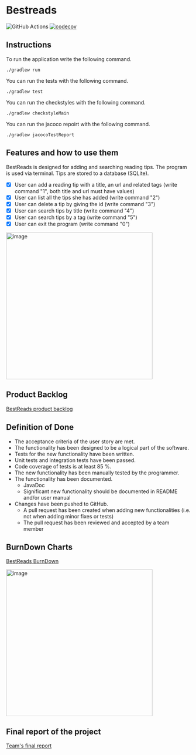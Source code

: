 <h1>Bestreads</h1>
  
![GitHub Actions](https://github.com/Branuz/bestreads/workflows/Java%20CI%20with%20Gradle/badge.svg) [![codecov](https://codecov.io/gh/Branuz/bestreads/branch/main/graph/badge.svg?token=VIKMUPE2NR)](https://codecov.io/gh/Branuz/bestreads)

<h2>Instructions</h2>

To run the application write the following command.

```
./gradlew run
```

You can run the tests with the following command.
  
```
./gradlew test
```


You can run the checkstyles with the following command.
  
```
./gradlew checkstyleMain
```

You can run the jacoco repoirt with the following command.

```
./gradlew jacocoTestReport
```

<h2>Features and how to use them</h2>

BestReads is designed for adding and searching reading tips. The program is used via terminal. Tips are stored to a database (SQLite).

  - [x] User can add a reading tip with a title, an url and related tags (write command "1", both title and url must have values)
  - [x] User can list all the tips she has added (write command "2")
  - [x] User can delete a tip by giving the id (write command "3")
  - [x] User can search tips by title (write command "4")
  - [x] User can search tips by a tag (write command "5")
  - [x] User can exit the program (write command "0")

<img width="400" alt="image" src="https://user-images.githubusercontent.com/1563603/156927419-88bf9c05-a830-4996-9d95-9cd4b2ffc667.png">


<h2>Product Backlog</h2>

[BestReads product backlog](https://github.com/Branuz/bestreads/projects/1)

<h2>Definition of Done</h2>

* The acceptance criteria of the user story are met.
* The functionality has been designed to be a logical part of the software.
* Tests for the new functionality have been written.
* Unit tests and integration tests have been passed.
* Code coverage of tests is at least 85 %.
* The new functionality has been manually tested by the programmer.
* The functionality has been documented.
  * JavaDoc
  * Significant new functionality should be documented in README and/or user manual
* Changes have been pushed to GitHub.
  * A pull request has been created when adding new functionalities (i.e. not when adding minor fixes or tests)
  * The pull request has been reviewed and accepted by a team member
 

<h2>BurnDown Charts</h2>

[BestReads BurnDown](https://docs.google.com/spreadsheets/d/1fbggwojJdrjL_2Upwlk6DzCwIKgE4XGpoJbnYs0loH4/edit?usp=sharing)

<img width="400" alt="image" src="https://user-images.githubusercontent.com/1563603/155896824-27882a78-274c-49c4-a112-4912e830fd20.png">

<h2>Final report of the project</h2>
  
[Team's final report](https://docs.google.com/document/d/1hsk3RRMTLlUdPTCcBUK8I9rnN_STo6GY0MT_oH8QF18/edit?usp=sharing)



